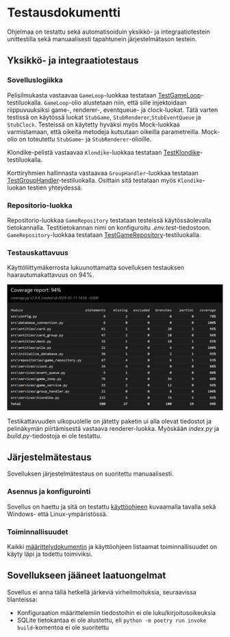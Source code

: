 # Testausdokumentti

Ohjelmaa on testattu sekä automatisoiduin yksikkö- ja integraatiotestein unittestilla sekä manuaalisesti tapahtunein järjestelmätason testein.

## Yksikkö- ja integraatiotestaus

### Sovelluslogiikka

Pelisilmukasta vastaavaa `GameLoop`-luokkaa testataan [TestGameLoop](https://github.com/pankalai/ot-harjoitustyo/blob/main/src/tests/services/game_loop_test.py)-testiluokalla. `GameLoop`-olio alustetaan niin, että sille injektoidaan riippuvuuksiksi game-, renderer-, eventqueue- ja clock-luokat. Tätä varten testissä on käytössä luokat `StubGame`, `StubRenderer`,`StubEventQueue` ja `StubClock`. Testeissä on käytetty hyväksi myös Mock-luokkaa varmistamaan, että oikeita metodeja kutsutaan oikeilla parametreilla. Mock-olio on toteutettu `StubGame`- ja `StubRenderer`-olioille.

Klondike-pelistä vastaavaa `Klondike`-luokkaa testataan [TestKlondike](https://github.com/pankalai/ot-harjoitustyo/blob/main/src/tests/services/klondike_test.py)-testiluokalla. 

Korttiryhmien hallinnasta vastaavaa `GroupHandler`-luokkaa testataan [TestGroupHandler](https://github.com/pankalai/ot-harjoitustyo/blob/main/src/tests/services/group_handler_test.py)-testiluokalla. Osittain sitä testataan myös `Klondike`-luokan testien yhteydessä. 

### Repositorio-luokka

Repositorio-luokkaa `GameRepository` testataan testeissä käytössäolevalla tietokannalla. Testitietokannan nimi on konfiguroitu _.env.test_-tiedostoon. `GameRepository`-luokkaa testataan [TestGameRepository](https://github.com/pankalai/ot-harjoitustyo/blob/main/src/tests/repositories/game_repository_test.py)-testiluokalla.

### Testauskattavuus

Käyttöliittymäkerrosta lukuunottamatta sovelluksen testauksen haarautumakattavuus on 94%.

![](./kuvat/testikattavuus.png)

Testikattavuuden ulkopuolelle on jätetty paketin ui alla olevat tiedostot ja pelinäkymän piirtämisestä vastaava renderer-luokka. Myöskään _index.py_ ja _build.py_-tiedostoja ei ole testattu.

## Järjestelmätestaus

Sovelluksen järjestelmätestaus on suoritettu manuaalisesti.

### Asennus ja konfigurointi

Sovellus on haettu ja sitä on testattu [käyttöohjeen](./kayttoohje.md) kuvaamalla tavalla sekä Windows- että Linux-ympäristössä. 

### Toiminnallisuudet

Kaikki [määrittelydokumentin](./vaatimusmaarittely.md) ja käyttöohjeen listaamat toiminnallisuudet on käyty läpi ja todettu toimiviksi.


## Sovellukseen jääneet laatuongelmat

Sovellus ei anna tällä hetkellä järkeviä virheilmoituksia, seuraavissa tilanteissa:

- Konfiguraation määrittelemiin tiedostoihin ei ole luku/kirjoitusoikeuksia
- SQLite tietokantaa ei ole alustettu, eli `python -m poetry run invoke build`-komentoa ei ole suoritettu
